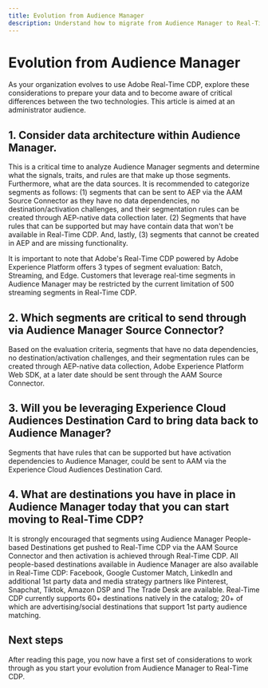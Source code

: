 ```yaml
---
title: Evolution from Audience Manager
description: Understand how to migrate from Audience Manager to Real-Time CDP
---
```


# Evolution from Audience Manager

As your organization evolves to use Adobe Real-Time CDP, explore these considerations to prepare your data and to become aware of critical differences between the two technologies. This article is aimed at an administrator audience.

## 1. Consider data architecture within Audience Manager.

This is a critical time to analyze Audience Manager segments and determine what the signals, traits, and rules are that make up those segments. Furthermore, what are the data sources. It is recommended to categorize segments as follows: (1) segments that can be sent to AEP via the AAM Source Connector as they have no data dependencies, no destination/activation challenges, and their segmentation rules can be created through AEP-native data collection later. (2) Segments that have rules that can be supported but may have contain data that won't be available in Real-Time CDP. And, lastly, (3) segments that cannot be created in AEP and are missing functionality.

It is important to note that Adobe's Real-Time CDP powered by Adobe Experience Platform offers 3 types of segment evaluation: Batch, Streaming, and Edge. Customers that leverage real-time segments in Audience Manager may be restricted by the current limitation of 500 streaming segments in Real-Time CDP.

## 2. Which segments are critical to send through via Audience Manager Source Connector?

Based on the evaluation criteria, segments that have no data dependencies, no destination/activation challenges, and their segmentation rules can be created through AEP-native data collection, Adobe Experience Platform Web SDK, at a later date should be sent through the AAM Source Connector.

## 3. Will you be leveraging Experience Cloud Audiences Destination Card to bring data back to Audience Manager?

Segments that have rules that can be supported but have activation dependencies to Audience Manager, could be sent to AAM via the Experience Cloud Audiences Destination Card.

## 4. What are destinations you have in place in Audience Manager today that you can start moving to Real-Time CDP?

It is strongly encouraged that segments using Audience Manager People-based Destinations get pushed to Real-Time CDP via the AAM Source Connector and then activation is achieved through Real-Time CDP. All people-based destinations available in Audience Manager are also available in Real-Time CDP: Facebook, Google Customer Match, LinkedIn and additional 1st party data and media strategy partners like Pinterest, Snapchat, Tiktok, Amazon DSP and The Trade Desk are available. Real-Time CDP currently supports 60+ destinations natively in the catalog; 20+ of which are advertising/social destinations that support 1st party audience matching.

## Next steps

After reading this page, you now have a first set of considerations to work through as you start your evolution from Audience Manager to Real-Time CDP.
